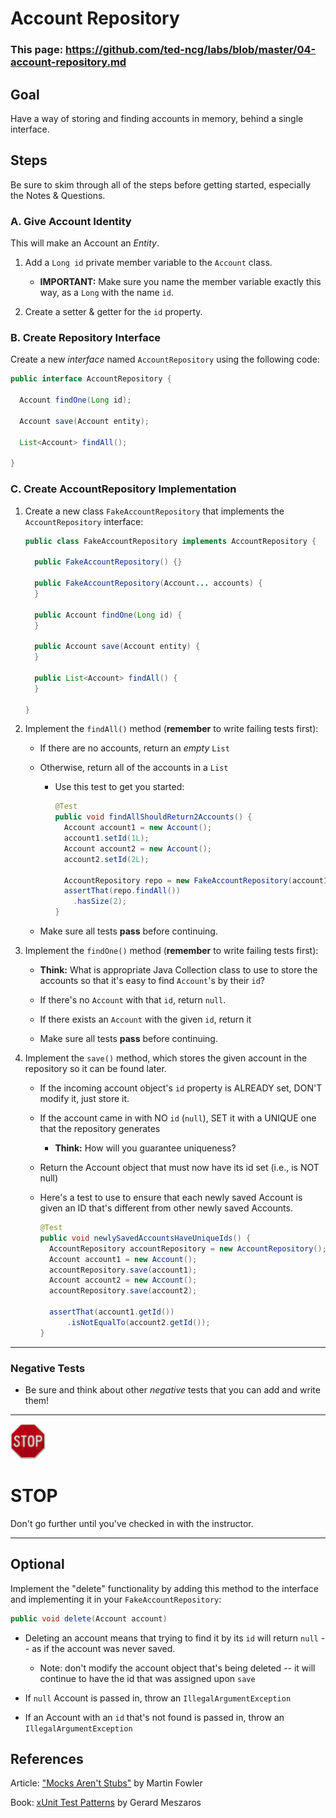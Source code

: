 # Account Repository

### This page: https://github.com/ted-ncg/labs/blob/master/04-account-repository.md

## Goal

Have a way of storing and finding accounts in memory, behind a single interface.

## Steps

Be sure to skim through all of the steps before getting started, especially the Notes & Questions.

### A. Give Account Identity

This will make an Account an *Entity*.

1. Add a `Long id` private member variable to the `Account` class.

   * **IMPORTANT:** Make sure you name the member variable exactly this way, as a `Long` with the name `id`.

1. Create a setter & getter for the `id` property. 

### B. Create Repository Interface

Create a new *interface* named `AccountRepository` using the following code:

```java
public interface AccountRepository {

  Account findOne(Long id);
  
  Account save(Account entity);
  
  List<Account> findAll();

}
```

### C. Create AccountRepository Implementation

1. Create a new class `FakeAccountRepository` that implements the `AccountRepository` interface:

    ```java
    public class FakeAccountRepository implements AccountRepository {
    
      public FakeAccountRepository() {}
      
      public FakeAccountRepository(Account... accounts) {
      }
  
      public Account findOne(Long id) {
      }
  
      public Account save(Account entity) {
      }
  
      public List<Account> findAll() {
      }
  
    }
    ```

1. Implement the `findAll()` method (**remember** to write failing tests first):

   * If there are no accounts, return an *empty* `List`
   * Otherwise, return all of the accounts in a `List`

     * Use this test to get you started:   
       ```java
       @Test
       public void findAllShouldReturn2Accounts() {
         Account account1 = new Account();
         account1.setId(1L);
         Account account2 = new Account();
         account2.setId(2L);
       
         AccountRepository repo = new FakeAccountRepository(account1, account2);
         assertThat(repo.findAll())
           .hasSize(2);
       }
       ```
   * Make sure all tests **pass** before continuing.

1. Implement the `findOne()` method (**remember** to write failing tests first):

   * **Think:** What is appropriate Java Collection class to use to store the accounts so that it's easy to find `Account`'s by their `id`?

   * If there's no `Account` with that `id`, return `null`.
   * If there exists an `Account` with the given `id`, return it
   * Make sure all tests **pass** before continuing.

1. Implement the `save()` method, which stores the given account in the repository so it can be found later.

   * If the incoming account object's `id` property is ALREADY set, DON'T modify it, just store it.
      
   * If the account came in with NO `id` (`null`), SET it with a UNIQUE one that the repository generates
   
     * **Think:** How will you guarantee uniqueness?
      
   * Return the Account object that must now have its id set (i.e., is NOT null)

   * Here's a test to use to ensure that each newly saved Account is given an ID that's different from other newly saved Accounts.
  
      ```java
      @Test
      public void newlySavedAccountsHaveUniqueIds() {
        AccountRepository accountRepository = new AccountRepository();
        Account account1 = new Account();
        accountRepository.save(account1);
        Account account2 = new Account();
        accountRepository.save(account2);
      
        assertThat(account1.getId())
            .isNotEqualTo(account2.getId());
      }
      ```

----

### Negative Tests

* Be sure and think about other *negative* tests that you can add and write them!

----

<img src="stop-sign.jpg" width="56" />

# STOP

Don't go further until you've checked in with the instructor.

----

## Optional

Implement the "delete" functionality by adding this method to the interface and implementing it in your `FakeAccountRepository`:

  ```java
  public void delete(Account account)
  ```
  
  * Deleting an account means that trying to find it by its `id` will return `null` -- as if the account was never saved.
  
    * Note: don't modify the account object that's being deleted -- it will continue to have the id that was assigned upon `save`
  
  * If `null` Account is passed in, throw an `IllegalArgumentException`
  
  * If an Account with an `id` that's not found is passed in, throw an `IllegalArgumentException` 
  
  
  

## References

Article: ["Mocks Aren't Stubs"](https://www.martinfowler.com/articles/mocksArentStubs.html) by Martin Fowler

Book: [xUnit Test Patterns](https://martinfowler.com/books/meszaros.html) by Gerard Meszaros

